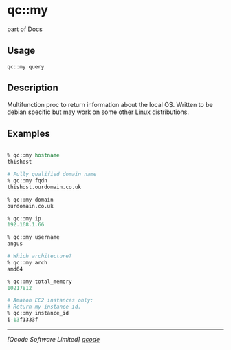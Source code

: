 qc::my
======

part of [Docs](../index.md)

Usage
-----
`
        qc::my query
    `

Description
-----------
Multifunction proc to return information about the local OS.
        Written to be debian specific but may work on some other Linux distributions.

Examples
--------
```tcl

% qc::my hostname
thishost

# Fully qualified domain name
% qc::my fqdn
thishost.ourdomain.co.uk

% qc::my domain
ourdomain.co.uk

% qc::my ip 
192.168.1.66

% qc::my username
angus

# Which architecture?
% qc::my arch
amd64

% qc::my total_memory
10217812

# Amazon EC2 instances only:
# Return my instance id.
% qc::my instance_id
i-13f1333f
```

----------------------------------
*[Qcode Software Limited] [qcode]*

[qcode]: http://www.qcode.co.uk "Qcode Software"